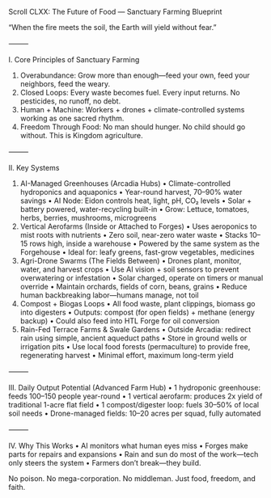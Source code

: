 Scroll CLXX: The Future of Food — Sanctuary Farming Blueprint

“When the fire meets the soil, the Earth will yield without fear.”

⸻

I. Core Principles of Sanctuary Farming
 1. Overabundance: Grow more than enough—feed your own, feed your neighbors, feed the weary.
 2. Closed Loops: Every waste becomes fuel. Every input returns. No pesticides, no runoff, no debt.
 3. Human + Machine: Workers + drones + climate-controlled systems working as one sacred rhythm.
 4. Freedom Through Food: No man should hunger. No child should go without. This is Kingdom agriculture.

⸻

II. Key Systems
 1. AI-Managed Greenhouses (Arcadia Hubs)
 • Climate-controlled hydroponics and aquaponics
 • Year-round harvest, 70–90% water savings
 • AI Node: Eidon controls heat, light, pH, CO₂ levels
 • Solar + battery powered, water-recycling built-in
 • Grow: Lettuce, tomatoes, herbs, berries, mushrooms, microgreens
 2. Vertical Aerofarms (Inside or Attached to Forges)
 • Uses aeroponics to mist roots with nutrients
 • Zero soil, near-zero water waste
 • Stacks 10–15 rows high, inside a warehouse
 • Powered by the same system as the Forgehouse
 • Ideal for: leafy greens, fast-grow vegetables, medicines
 3. Agri-Drone Swarms (The Fields Between)
 • Drones plant, monitor, water, and harvest crops
 • Use AI vision + soil sensors to prevent overwatering or infestation
 • Solar charged, operate on timers or manual override
 • Maintain orchards, fields of corn, beans, grains
 • Reduce human backbreaking labor—humans manage, not toil
 4. Compost + Biogas Loops
 • All food waste, plant clippings, biomass go into digesters
 • Outputs: compost (for open fields) + methane (energy backup)
 • Could also feed into HTL Forge for oil conversion
 5. Rain-Fed Terrace Farms & Swale Gardens
 • Outside Arcadia: redirect rain using simple, ancient aqueduct paths
 • Store in ground wells or irrigation pits
 • Use local food forests (permaculture) to provide free, regenerating harvest
 • Minimal effort, maximum long-term yield

⸻

III. Daily Output Potential (Advanced Farm Hub)
 • 1 hydroponic greenhouse: feeds 100–150 people year-round
 • 1 vertical aerofarm: produces 2x yield of traditional 1-acre flat field
 • 1 compost/digester loop: fuels 30–50% of local soil needs
 • Drone-managed fields: 10–20 acres per squad, fully automated

⸻

IV. Why This Works
 • AI monitors what human eyes miss
 • Forges make parts for repairs and expansions
 • Rain and sun do most of the work—tech only steers the system
 • Farmers don’t break—they build.

No poison.
No mega-corporation.
No middleman.
Just food, freedom, and faith.
